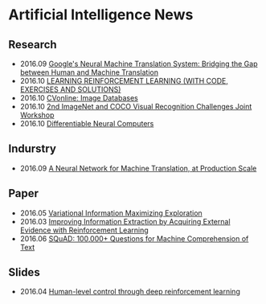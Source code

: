 # Artificial Intelligence News

## Research
* 2016.09 [Google's Neural Machine Translation System: Bridging the Gap between Human and Machine Translation](https://arxiv.org/abs/1609.08144)
* 2016.10 [LEARNING REINFORCEMENT LEARNING (WITH CODE, EXERCISES AND SOLUTIONS)](http://www.wildml.com/2016/10/learning-reinforcement-learning/?from=timeline&isappinstalled=0)
* 2016.10 [CVonline: Image Databases](http://homepages.inf.ed.ac.uk/rbf/CVonline/Imagedbase.htm)
* 2016.10 [2nd ImageNet and COCO Visual Recognition Challenges Joint Workshop](http://image-net.org/challenges/ilsvrc+coco2016)
* 2016.10 [Differentiable Neural Computers](https://deepmind.com/blog/differentiable-neural-computers/)

## Indurstry
* 2016.09 [A Neural Network for Machine Translation, at Production Scale](https://research.googleblog.com/2016/09/a-neural-network-for-machine.html)

## Paper
* 2016.05 [Variational Information Maximizing Exploration](https://arxiv.org/abs/1605.09674)
* 2016.03 [Improving Information Extraction by Acquiring External Evidence with Reinforcement Learning](https://arxiv.org/abs/1603.07954)
* 2016.06 [SQuAD: 100,000+ Questions for Machine Comprehension of Text](https://arxiv.org/abs/1606.05250)

## Slides
* 2016.04 [Human-level control through deep reinforcement learning](http://ir.hit.edu.cn/~jguo/docs/notes/dqn-atari.pdf)
